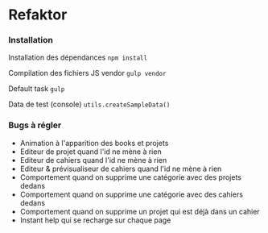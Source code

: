 Refaktor
========

### Installation ###

Installation des dépendances <code>npm install</code>

Compilation des fichiers JS vendor <code>gulp vendor</code>

Default task <code>gulp</code>

Data de test (console) <code>utils.createSampleData()</code>

### Bugs à régler ###
- Animation à l'apparition des books et projets
- Editeur de projet quand l'id ne mène à rien
- Editeur de cahiers quand l'id ne mène à rien
- Editeur & prévisualiseur de cahiers quand l'id ne mène à rien
- Comportement quand on supprime une catégorie avec des projets dedans
- Comportement quand on supprime une catégorie avec des cahiers dedans
- Comportement quand on supprime un projet qui est déjà dans un cahier
- Instant help qui se recharge sur chaque page